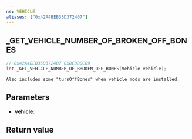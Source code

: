 ```yaml
---
ns: VEHICLE
aliases: ["0x42A4BEB35D372407"]
---
```

## _GET_VEHICLE_NUMBER_OF_BROKEN_OFF_BONES

```c
// 0x42A4BEB35D372407 0x8CDB0C09
int _GET_VEHICLE_NUMBER_OF_BROKEN_OFF_BONES(Vehicle vehicle);
```

```
Also includes some "turnOffBones" when vehicle mods are installed.
```

## Parameters
* **vehicle**: 

## Return value
